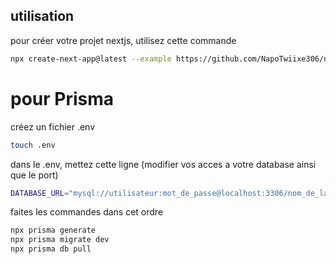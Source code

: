 ## utilisation

pour créer votre projet nextjs, utilisez cette commande

```bash
npx create-next-app@latest --example https://github.com/NapoTwiixe306/napoplate
```

# pour Prisma

créez un fichier .env

```bash
touch .env
```

dans le .env, mettez cette ligne (modifier vos acces a votre database ainsi que le port)

```bash
DATABASE_URL="mysql://utilisateur:mot_de_passe@localhost:3306/nom_de_la_base_de_donnees?schema=public"
```

faites les commandes dans cet ordre

```bash
npx prisma generate
npx prisma migrate dev
npx prisma db pull
```
